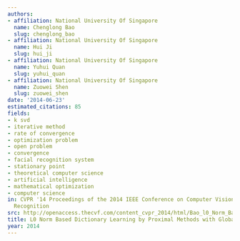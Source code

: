 ```yaml
---
authors:
- affiliation: National University Of Singapore
  name: Chenglong Bao
  slug: chenglong_bao
- affiliation: National University Of Singapore
  name: Hui Ji
  slug: hui_ji
- affiliation: National University Of Singapore
  name: Yuhui Quan
  slug: yuhui_quan
- affiliation: National University Of Singapore
  name: Zuowei Shen
  slug: zuowei_shen
date: '2014-06-23'
estimated_citations: 85
fields:
- k svd
- iterative method
- rate of convergence
- optimization problem
- open problem
- convergence
- facial recognition system
- stationary point
- theoretical computer science
- artificial intelligence
- mathematical optimization
- computer science
in: CVPR '14 Proceedings of the 2014 IEEE Conference on Computer Vision and Pattern
  Recognition
src: http://openaccess.thecvf.com/content_cvpr_2014/html/Bao_l0_Norm_Based_2014_CVPR_paper.html
title: L0 Norm Based Dictionary Learning by Proximal Methods with Global Convergence
year: 2014
---
```

